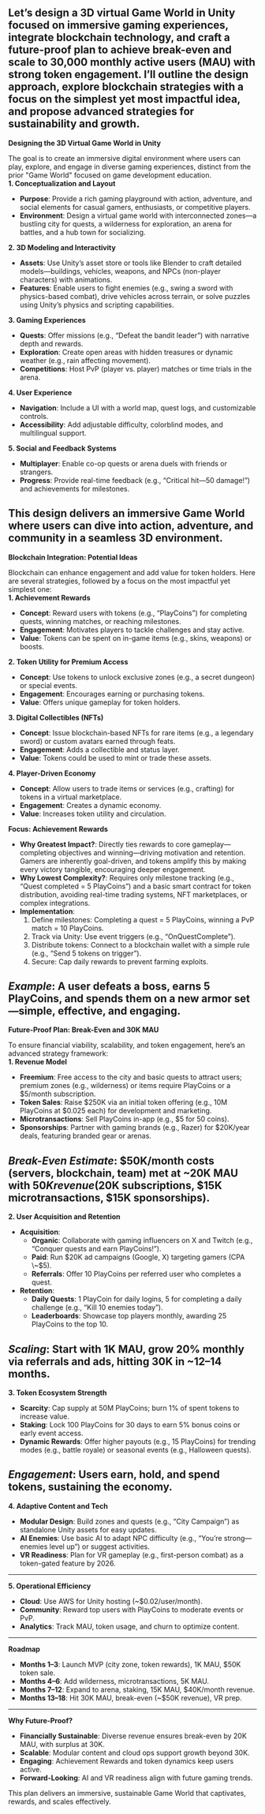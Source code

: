 Let’s design a 3D virtual Game World in Unity focused on immersive gaming experiences, integrate blockchain technology, and craft a future-proof plan to achieve break-even and scale to 30,000 monthly active users (MAU) with strong token engagement. I’ll outline the design approach, explore blockchain strategies with a focus on the simplest yet most impactful idea, and propose advanced strategies for sustainability and growth.  
---

**Designing the 3D Virtual Game World in Unity**

The goal is to create an immersive digital environment where users can play, explore, and engage in diverse gaming experiences, distinct from the prior "Game World" focused on game development education.  
**1\. Conceptualization and Layout**

* **Purpose**: Provide a rich gaming playground with action, adventure, and social elements for casual gamers, enthusiasts, or competitive players.  
* **Environment**: Design a virtual game world with interconnected zones—a bustling city for quests, a wilderness for exploration, an arena for battles, and a hub town for socializing.

**2\. 3D Modeling and Interactivity**

* **Assets**: Use Unity’s asset store or tools like Blender to craft detailed models—buildings, vehicles, weapons, and NPCs (non-player characters) with animations.  
* **Features**: Enable users to fight enemies (e.g., swing a sword with physics-based combat), drive vehicles across terrain, or solve puzzles using Unity’s physics and scripting capabilities.

**3\. Gaming Experiences**

* **Quests**: Offer missions (e.g., “Defeat the bandit leader”) with narrative depth and rewards.  
* **Exploration**: Create open areas with hidden treasures or dynamic weather (e.g., rain affecting movement).  
* **Competitions**: Host PvP (player vs. player) matches or time trials in the arena.

**4\. User Experience**

* **Navigation**: Include a UI with a world map, quest logs, and customizable controls.  
* **Accessibility**: Add adjustable difficulty, colorblind modes, and multilingual support.

**5\. Social and Feedback Systems**

* **Multiplayer**: Enable co-op quests or arena duels with friends or strangers.  
* **Progress**: Provide real-time feedback (e.g., “Critical hit—50 damage\!”) and achievements for milestones.

This design delivers an immersive Game World where users can dive into action, adventure, and community in a seamless 3D environment.  
---

**Blockchain Integration: Potential Ideas**

Blockchain can enhance engagement and add value for token holders. Here are several strategies, followed by a focus on the most impactful yet simplest one:  
**1\. Achievement Rewards**

* **Concept**: Reward users with tokens (e.g., “PlayCoins”) for completing quests, winning matches, or reaching milestones.  
* **Engagement**: Motivates players to tackle challenges and stay active.  
* **Value**: Tokens can be spent on in-game items (e.g., skins, weapons) or boosts.

**2\. Token Utility for Premium Access**

* **Concept**: Use tokens to unlock exclusive zones (e.g., a secret dungeon) or special events.  
* **Engagement**: Encourages earning or purchasing tokens.  
* **Value**: Offers unique gameplay for token holders.

**3\. Digital Collectibles (NFTs)**

* **Concept**: Issue blockchain-based NFTs for rare items (e.g., a legendary sword) or custom avatars earned through feats.  
* **Engagement**: Adds a collectible and status layer.  
* **Value**: Tokens could be used to mint or trade these assets.

**4\. Player-Driven Economy**

* **Concept**: Allow users to trade items or services (e.g., crafting) for tokens in a virtual marketplace.  
* **Engagement**: Creates a dynamic economy.  
* **Value**: Increases token utility and circulation.

**Focus: Achievement Rewards**

* **Why Greatest Impact?**: Directly ties rewards to core gameplay—completing objectives and winning—driving motivation and retention. Gamers are inherently goal-driven, and tokens amplify this by making every victory tangible, encouraging deeper engagement.  
* **Why Lowest Complexity?**: Requires only milestone tracking (e.g., “Quest completed \= 5 PlayCoins”) and a basic smart contract for token distribution, avoiding real-time trading systems, NFT marketplaces, or complex integrations.  
* **Implementation**:  
  1. Define milestones: Completing a quest \= 5 PlayCoins, winning a PvP match \= 10 PlayCoins.  
  2. Track via Unity: Use event triggers (e.g., “OnQuestComplete”).  
  3. Distribute tokens: Connect to a blockchain wallet with a simple rule (e.g., “Send 5 tokens on trigger”).  
  4. Secure: Cap daily rewards to prevent farming exploits.

*Example*: A user defeats a boss, earns 5 PlayCoins, and spends them on a new armor set—simple, effective, and engaging.  
---

**Future-Proof Plan: Break-Even and 30K MAU**

To ensure financial viability, scalability, and token engagement, here’s an advanced strategy framework:  
**1\. Revenue Model**

* **Freemium**: Free access to the city and basic quests to attract users; premium zones (e.g., wilderness) or items require PlayCoins or a $5/month subscription.  
* **Token Sales**: Raise $250K via an initial token offering (e.g., 10M PlayCoins at $0.025 each) for development and marketing.  
* **Microtransactions**: Sell PlayCoins in-app (e.g., $5 for 50 coins).  
* **Sponsorships**: Partner with gaming brands (e.g., Razer) for $20K/year deals, featuring branded gear or arenas.

*Break-Even Estimate*: $50K/month costs (servers, blockchain, team) met at \~20K MAU with $50K revenue ($20K subscriptions, $15K microtransactions, $15K sponsorships).  
---

**2\. User Acquisition and Retention**

* **Acquisition**:  
  * **Organic**: Collaborate with gaming influencers on X and Twitch (e.g., “Conquer quests and earn PlayCoins\!”).  
  * **Paid**: Run $20K ad campaigns (Google, X) targeting gamers (CPA \~$5).  
  * **Referrals**: Offer 10 PlayCoins per referred user who completes a quest.  
* **Retention**:  
  * **Daily Quests**: 1 PlayCoin for daily logins, 5 for completing a daily challenge (e.g., “Kill 10 enemies today”).  
  * **Leaderboards**: Showcase top players monthly, awarding 25 PlayCoins to the top 10\.

*Scaling*: Start with 1K MAU, grow 20% monthly via referrals and ads, hitting 30K in \~12–14 months.  
---

**3\. Token Ecosystem Strength**

* **Scarcity**: Cap supply at 50M PlayCoins; burn 1% of spent tokens to increase value.  
* **Staking**: Lock 100 PlayCoins for 30 days to earn 5% bonus coins or early event access.  
* **Dynamic Rewards**: Offer higher payouts (e.g., 15 PlayCoins) for trending modes (e.g., battle royale) or seasonal events (e.g., Halloween quests).

*Engagement*: Users earn, hold, and spend tokens, sustaining the economy.  
---

**4\. Adaptive Content and Tech**

* **Modular Design**: Build zones and quests (e.g., “City Campaign”) as standalone Unity assets for easy updates.  
* **AI Enemies**: Use basic AI to adapt NPC difficulty (e.g., “You’re strong—enemies level up”) or suggest activities.  
* **VR Readiness**: Plan for VR gameplay (e.g., first-person combat) as a token-gated feature by 2026\.

---

**5\. Operational Efficiency**

* **Cloud**: Use AWS for Unity hosting (\~$0.02/user/month).  
* **Community**: Reward top users with PlayCoins to moderate events or PvP.  
* **Analytics**: Track MAU, token usage, and churn to optimize content.

---

**Roadmap**

* **Months 1–3**: Launch MVP (city zone, token rewards), 1K MAU, $50K token sale.  
* **Months 4–6**: Add wilderness, microtransactions, 5K MAU.  
* **Months 7–12**: Expand to arena, staking, 15K MAU, $40K/month revenue.  
* **Months 13–18**: Hit 30K MAU, break-even (\~$50K revenue), VR prep.

---

**Why Future-Proof?**

* **Financially Sustainable**: Diverse revenue ensures break-even by 20K MAU, with surplus at 30K.  
* **Scalable**: Modular content and cloud ops support growth beyond 30K.  
* **Engaging**: Achievement Rewards and token dynamics keep users active.  
* **Forward-Looking**: AI and VR readiness align with future gaming trends.

This plan delivers an immersive, sustainable Game World that captivates, rewards, and scales effectively.  
